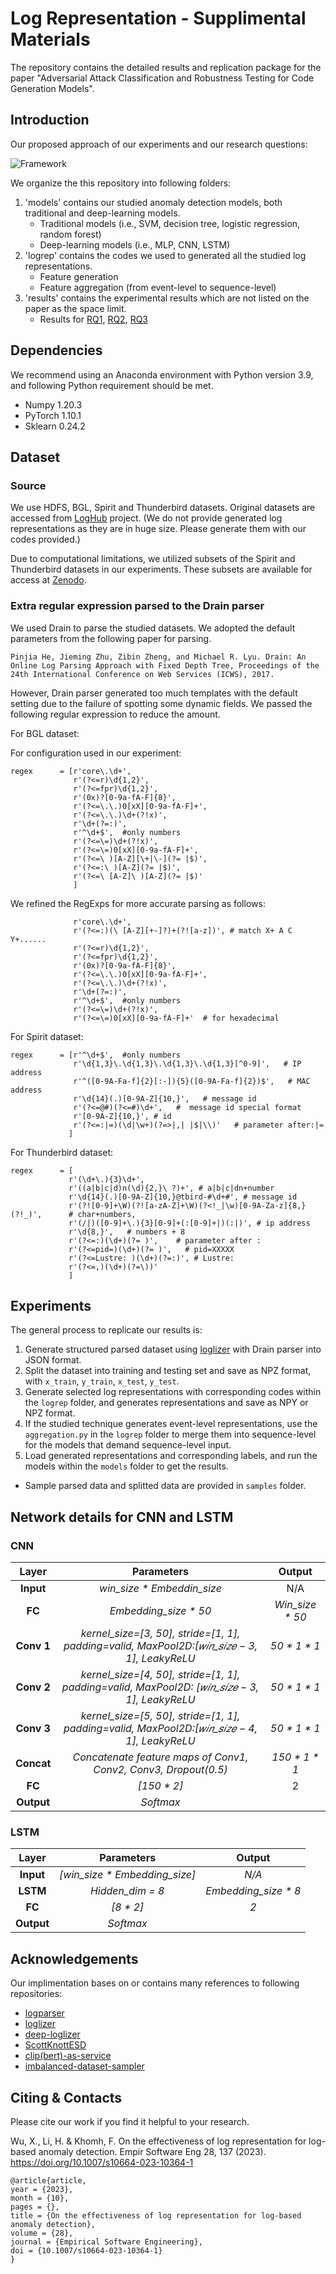 # Log Representation - Supplimental Materials
The repository contains the detailed results and replication package for the paper "Adversarial Attack Classification and Robustness Testing for Code Generation Models".


## Introduction

Our proposed approach of our experiments and our research questions:

![Framework](./docs/workflow.jpg  "Overall framework")

We organize the this repository into following folders:

1. 'models' contains our studied anomaly detection models, both traditional and deep-learning models.
    - Traditional models (i.e., SVM, decision tree, logistic regression, random forest)
    - Deep-learning models (i.e., MLP, CNN, LSTM)
2. 'logrep' contains the codes we used to generated all the studied log representations.
    - Feature generation
    - Feature aggregation (from event-level to sequence-level)
3. 'results' contains the experimental results which are not listed on the paper as the space limit.
    - Results for [RQ1](https://github.com/mooselab/suppmaterial-LogRepForAnomalyDetection/blob/main/results/RQ1.md), [RQ2](https://github.com/mooselab/suppmaterial-LogRepForAnomalyDetection/blob/main/results/RQ2.md), [RQ3](https://github.com/mooselab/suppmaterial-LogRepForAnomalyDetection/blob/main/results/RQ3.md)

## Dependencies
We recommend using an Anaconda environment with Python version 3.9, and following Python requirement should be met.

* Numpy 1.20.3
* PyTorch 1.10.1
* Sklearn 0.24.2

## Dataset

### Source
We use HDFS, BGL, Spirit and Thunderbird datasets. 
Original datasets are accessed from [LogHub](https://github.com/logpai/loghub) project.
(We do not provide generated log representations as they are in huge size. Please generate them with our codes provided.)

Due to computational limitations, we utilized subsets of the Spirit and Thunderbird datasets in our experiments. These subsets are available for access at [Zenodo](https://doi.org/10.5281/zenodo.7851024).

### Extra regular expression parsed to the Drain parser

We used Drain to parse the studied datasets. We adopted the default parameters from the following paper for parsing.

```
Pinjia He, Jieming Zhu, Zibin Zheng, and Michael R. Lyu. Drain: An Online Log Parsing Approach with Fixed Depth Tree, Proceedings of the 24th International Conference on Web Services (ICWS), 2017.
```

However, Drain parser generated too much templates with the default setting due to the failure of spotting some dynamic fields. We passed the following regular expression to reduce the amount.

For BGL dataset:

For configuration used in our experiment:
```
regex      = [r'core\.\d+',
              r'(?<=r)\d{1,2}',
              r'(?<=fpr)\d{1,2}',
              r'(0x)?[0-9a-fA-F]{8}',
              r'(?<=\.\.)0[xX][0-9a-fA-F]+',
              r'(?<=\.\.)\d+(?!x)',
              r'\d+(?=:)',
              r'^\d+$',  #only numbers
              r'(?<=\=)\d+(?!x)',
              r'(?<=\=)0[xX][0-9a-fA-F]+',
              r'(?<=\ )[A-Z][\+|\-](?= |$)',
              r'(?<=:\ )[A-Z](?= |$)',
              r'(?<=\ [A-Z]\ )[A-Z](?= |$)'
              ]
```

We refined the RegExps for more accurate parsing as follows:

```
              r'core\.\d+',
              r'(?<=:)(\ [A-Z][+-]?)+(?![a-z])', # match X+ A C Y+......
              r'(?<=r)\d{1,2}',
              r'(?<=fpr)\d{1,2}',
              r'(0x)?[0-9a-fA-F]{8}',
              r'(?<=\.\.)0[xX][0-9a-fA-F]+',
              r'(?<=\.\.)\d+(?!x)',
              r'\d+(?=:)',
              r'^\d+$',  #only numbers
              r'(?<=\=)\d+(?!x)',
              r'(?<=\=)0[xX][0-9a-fA-F]+'  # for hexadecimal
```

For Spirit dataset:
```
regex      = [r'^\d+$',  #only numbers
              r'\d{1,3}\.\d{1,3}\.\d{1,3}\.\d{1,3}[^0-9]',   # IP address
              r'^([0-9A-Fa-f]{2}[:-]){5}([0-9A-Fa-f]{2})$',   # MAC address
              r'\d{14}(.)[0-9A-Z]{10,}',   # message id
              r'(?<=@#)(?<=#)\d+',   #  message id special format
              r'[0-9A-Z]{10,}', # id
              r'(?<=:|=)(\d|\w+)(?=>|,| |$|\\)'   # parameter after:|=
             ]
```

For Thunderbird dataset:

```
regex      = [
             r'(\d+\.){3}\d+',
             r'((a|b|c|d)n(\d){2,}\ ?)+', # a|b|c|dn+number
             r'\d{14}(.)[0-9A-Z]{10,}@tbird-#\d+#', # message id
             r'(?![0-9]+\W)(?![a-zA-Z]+\W)(?<!_|\w)[0-9A-Za-z]{8,}(?!_)',      # char+numbers,
             r'(/|)([0-9]+\.){3}[0-9]+(:[0-9]+|)(:|)', # ip address
             r'\d{8,}',   # numbers + 8
             r'(?<=:)(\d+)(?= )',    # parameter after :
             r'(?<=pid=)(\d+)(?= )',   # pid=XXXXX
             r'(?<=Lustre: )(\d+)(?=:)', # Lustre:
             r'(?<=,)(\d+)(?=\))'
             ]
```

## Experiments

The general process to replicate our results is:

1. Generate structured parsed dataset using [loglizer](https://github.com/logpai/loglizer) with Drain parser into JSON format.
2. Split the dataset into training and testing set and save as NPZ format, with `x_train`, `y_train`, `x_test`, `y_test`.
3. Generate selected log representations with corresponding codes within the `logrep` folder, and generates representations and save as NPY or NPZ format.
4. If the studied technique generates event-level representations, use the `aggregation.py` in the `logrep` folder to merge them into sequence-level for the models that demand sequence-level input.
5. Load generated representations and corresponding labels, and run the models within the `models` folder to get the results.

* Sample parsed data and splitted data are provided in `samples` folder.


## Network details for CNN and LSTM

### CNN
|    Layer    |                          Parameters                          |      Output      |
| :---------: | :----------------------------------------------------------: | :--------------: |
|  __Input__  |                 _win\_size * Embeddin\_size_                 |       N/A        |
|   __FC__    |                    _Embedding\_size * 50_                    | _Win\_size * 50_ |
| __Conv 1__  | _kernel_size=[3, 50], stride=[1, 1], padding=valid, MaxPool2D:[𝑤𝑖𝑛_𝑠𝑖𝑧𝑒 − 3, 1], LeakyReLU_ |   _50 * 1 * 1_   |
| __Conv 2__  | _kernel\_size=[4, 50], stride=[1, 1], padding=valid, MaxPool2D: [𝑤𝑖𝑛_𝑠𝑖𝑧𝑒 − 3, 1], LeakyReLU_ |   _50 * 1 * 1_   |
| __Conv 3__  | _kernel\_size=[5, 50], stride=[1, 1], padding=valid, MaxPool2D:[𝑤𝑖𝑛_𝑠𝑖𝑧𝑒 − 4, 1], LeakyReLU_ |   _50 * 1 * 1_   |
| __Concat__  | _Concatenate feature maps of Conv1, Conv2, Conv3, Dropout(0.5)_ |  _150 * 1 * 1_   |
|   __FC__    |                         _[150 * 2]_                          |       $2$        |
| __Output__ |                           _Softmax_                           |                  |



### LSTM

|   Layer    |           Parameters            |        Output         |
| :--------: | :-----------------------------: | :-------------------: |
| __Input__  | _[win\_size * Embedding\_size]_ |         _N/A_         |
|  __LSTM__  |        _Hidden\_dim = 8_        | _Embedding\_size * 8_ |
|   __FC__   |            _[8 * 2]_            |          _2_          |
| __Output__ |            _Softmax_            |                       |


## Acknowledgements

Our implimentation bases on or contains many references to following repositories:

* [logparser](https://github.com/logpai/logparser)
* [loglizer](https://github.com/logpai/loglizer)
* [deep-loglizer](https://github.com/logpai/deep-loglizer)
* [ScottKnottESD](https://github.com/klainfo/ScottKnottESD)
* [clip(bert)-as-service](https://github.com/jina-ai/clip-as-service)
* [imbalanced-dataset-sampler](https://github.com/ufoym/imbalanced-dataset-sampler)

## Citing & Contacts

Please cite our work if you find it helpful to your research.

Wu, X., Li, H. & Khomh, F. On the effectiveness of log representation for log-based anomaly detection. Empir Software Eng 28, 137 (2023). https://doi.org/10.1007/s10664-023-10364-1

```
@article{article,
year = {2023},
month = {10},
pages = {},
title = {On the effectiveness of log representation for log-based anomaly detection},
volume = {28},
journal = {Empirical Software Engineering},
doi = {10.1007/s10664-023-10364-1}
}
```


